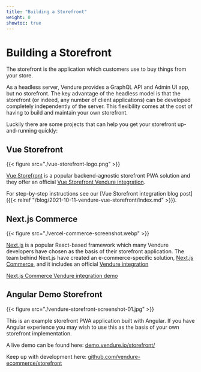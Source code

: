 ```yaml
---
title: "Building a Storefront"
weight: 0
showtoc: true
---
```


# Building a Storefront

The storefront is the application which customers use to buy things from your store.

As a headless server, Vendure provides a GraphQL API and Admin UI app, but no storefront. The key advantage of the headless model is that the storefront (or indeed, any number of client applications) can be developed completely independently of the server. This flexibility comes at the cost of having to build and maintain your own storefront.

Luckily there are some projects that can help you get your storefront up-and-running quickly:


## Vue Storefront

{{< figure src="./vue-storefront-logo.png" >}}

[Vue Storefront](https://www.vuestorefront.io/) is a popular backend-agnostic storefront PWA solution and they offer an official [Vue Storefront Vendure integration](https://docs.vuestorefront.io/vendure/).

For step-by-step instructions see our [Vue Storefront integration blog post]({{< relref "/blog/2021-10-11-vendure-vue-storefront/index.md" >}}).

## Next.js Commerce
 
{{< figure src="./vercel-commerce-screenshot.webp" >}}

[Next.js](https://nextjs.org/) is a popular React-based framework which many Vendure developers have chosen as the basis of their storefront application. The team behind Next.js have created an e-commerce-specific solution, [Next.js Commerce](https://nextjs.org/commerce), and it includes an official [Vendure integration](https://github.com/vercel/commerce/tree/main/packages/vendure)

[Next.js Commerce Vendure integration demo](https://vendure.vercel.store/)


## Angular Demo Storefront

{{< figure src="./vendure-storefront-screenshot-01.jpg" >}}

This is an example storefront PWA application built with Angular. If you have Angular experience you may wish to use this as the basis of your own storefront implementation.

A live demo can be found here: [demo.vendure.io/storefront/](https://demo.vendure.io/storefront/)

Keep up with development here: [github.com/vendure-ecommerce/storefront](https://github.com/vendure-ecommerce/storefront)
